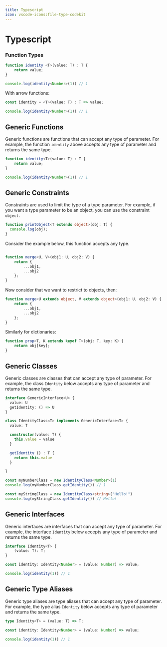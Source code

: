 ```yaml
---
title: Typescript
icon: vscode-icons:file-type-codekit
---
```


# Typescript

### Function Types

```ts
function identity <T>(value: T) : T {
    return value;
}

console.log(identity<Number>(1)) // 1
```

With arrow functions:

```ts
const identity = <T>(value: T) : T => value;

console.log(identity<Number>(1)) // 1
```

## Generic Functions

Generic functions are functions that can accept any type of parameter. For example, the function `identity` above accepts any type of parameter and returns the same type.

```ts
function identity<T>(value: T) : T {
    return value;
}

console.log(identity<Number>(1)) // 1
```

## Generic Constraints

Constraints are used to limit the type of a type parameter. For example, if you want a type parameter to be an object, you can use the constraint `object`.

```ts
function printObject<T extends object>(obj: T) {
  console.log(obj);
}
```

Consider the example below, this function accepts any type.

```ts

function merge<U, V>(obj1: U, obj2: V) {
    return {
        ...obj1,
        ...obj2
    };
}
```

Now consider that we want to restrict to objects, then:

```ts
function merge<U extends object, V extends object>(obj1: U, obj2: V) {
    return {
        ...obj1,
        ...obj2
    };
}
```

Similarly for dictionaries:

```ts
function prop<T, K extends keyof T>(obj: T, key: K) {
    return obj[key];
}
```

## Generic Classes

Generic classes are classes that can accept any type of parameter. For example, the class `Identity` below accepts any type of parameter and returns the same type.

```ts
interface GenericInterface<U> {
  value: U
  getIdentity: () => U
}

class IdentityClass<T> implements GenericInterface<T> {
  value: T

  constructor(value: T) {
    this.value = value
  }

  getIdentity () : T {
    return this.value
  }

}

const myNumberClass = new IdentityClass<Number>(1)
console.log(myNumberClass.getIdentity()) // 1

const myStringClass = new IdentityClass<string>("Hello!")
console.log(myStringClass.getIdentity()) // Hello!
```

## Generic Interfaces

Generic interfaces are interfaces that can accept any type of parameter. For example, the interface `Identity` below accepts any type of parameter and returns the same type.

```ts
interface Identity<T> {
    (value: T): T;
}

const identity: Identity<Number> = (value: Number) => value;

console.log(identity(1)) // 1
```

## Generic Type Aliases

Generic type aliases are type aliases that can accept any type of parameter. For example, the type alias `Identity` below accepts any type of parameter and returns the same type.

```ts
type Identity<T> = (value: T) => T;

const identity: Identity<Number> = (value: Number) => value;

console.log(identity(1)) // 1
```